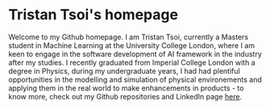 # Tristan Tsoi's homepage

Welcome to my Github homepage. I am Tristan Tsoi, currently a Masters student in Machine Learning at the University College London, where I am keen to engage in the software development of AI framework in the industry after my studies. I recently graduated from Imperial College London with a degree in Physics, during my undergraduate years, I had had plentiful opportunities in the modelling and simulation of physical environements and applying them in the real world to make enhancements in products - to know more, check out my Github repositories and LinkedIn page [here](www.linkedin.com/in/tristan-tsoi-b410191b4).

